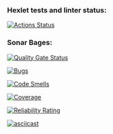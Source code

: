 ### Hexlet tests and linter status:
[![Actions Status](https://github.com/neutrall85/java-project-71/actions/workflows/hexlet-check.yml/badge.svg)](https://github.com/neutrall85/java-project-71/actions)

### Sonar Bages:

[![Quality Gate Status](https://sonarcloud.io/api/project_badges/measure?project=neutrall85_java-project-71&metric=alert_status)](https://sonarcloud.io/summary/new_code?id=neutrall85_java-project-71)

[![Bugs](https://sonarcloud.io/api/project_badges/measure?project=neutrall85_java-project-71&metric=bugs)](https://sonarcloud.io/summary/new_code?id=neutrall85_java-project-71)

[![Code Smells](https://sonarcloud.io/api/project_badges/measure?project=neutrall85_java-project-71&metric=code_smells)](https://sonarcloud.io/summary/new_code?id=neutrall85_java-project-71)

[![Coverage](https://sonarcloud.io/api/project_badges/measure?project=neutrall85_java-project-71&metric=coverage)](https://sonarcloud.io/summary/new_code?id=neutrall85_java-project-71)

[![Reliability Rating](https://sonarcloud.io/api/project_badges/measure?project=neutrall85_java-project-71&metric=reliability_rating)](https://sonarcloud.io/summary/new_code?id=neutrall85_java-project-71)


[![asciicast](https://asciinema.org/a/gSFnOTv6ocg1czkAo0EOe7GcC.svg)](https://asciinema.org/a/gSFnOTv6ocg1czkAo0EOe7GcC)



